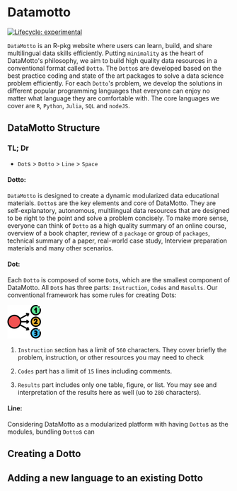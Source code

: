 # Datamotto

<!-- badges: start -->
[![Lifecycle: experimental](https://img.shields.io/badge/lifecycle-experimental-orange.svg)](https://lifecycle.r-lib.org/articles/stages.html#experimental)
<!-- badges: end -->

`DataMotto` is an R-pkg website where users can learn, build, and share multilingual data skills efficiently. Putting `minimality` as the heart of DataMotto's philosophy, we aim to build high quality data resources in a conventional format called `Dotto`. The `Dotto`s are developed based on the best practice coding and state of the art packages to solve a data science problem efficiently. For each `Dotto`'s problem, we develop the solutions in different popular programming languages that everyone can enjoy no matter what language they are comfortable with. The core languages we cover are `R`, `Python`, `Julia`, `SQL` and `nodeJS`.

## DataMotto Structure

### TL; Dr

- `Dot`s > `Dotto` > `Line` > `Space`

#### Dotto:
`DataMotto` is designed to create a dynamic modularized data educational materials. `Dotto`s are the key elements and core of DataMotto. They are self-explanatory, autonomous, multilingual data resources that are designed to be right to the point and solve a problem concisely. To make more sense, everyone can think of `Dotto` as a high quality summary of an online course, overview of a book chapter, review of a `package` or group of `packages`, technical summary of a paper, real-world case study, Interview preparation materials and many other scenarios.

#### Dot:
Each `Dotto` is composed of some `Dot`s, which are the smallest component of DataMotto. All `Dot`s has three parts: `Instruction`, `Codes` and `Results`. Our conventional framework has some rules for creating Dots:

<img src="./assets/img/dotto-to-dots.svg" width="15%"/>

1. `Instruction` section has a limit of `560` characters. They cover briefly the problem, instruction, or other resources you may need to check

1. `Codes` part has a limit of `15` lines including comments.

1. `Results` part includes only one table, figure, or list. You may see and interpretation of the results here as well (uo to `280` characters).

#### Line:

Considering DataMotto as a modularized platform with having `Dotto`s as the modules, bundling `Dotto`s can

## Creating a Dotto

## Adding a new language to an existing Dotto



